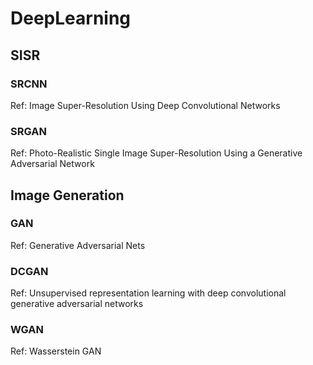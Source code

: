 # DeepLearning
## SISR
### SRCNN
Ref: Image Super-Resolution Using Deep Convolutional Networks
### SRGAN
Ref: Photo-Realistic Single Image Super-Resolution Using a Generative Adversarial Network
## Image Generation
### GAN
Ref: Generative Adversarial Nets
### DCGAN
Ref: Unsupervised representation learning with deep convolutional generative adversarial networks
### WGAN
Ref: Wasserstein GAN
